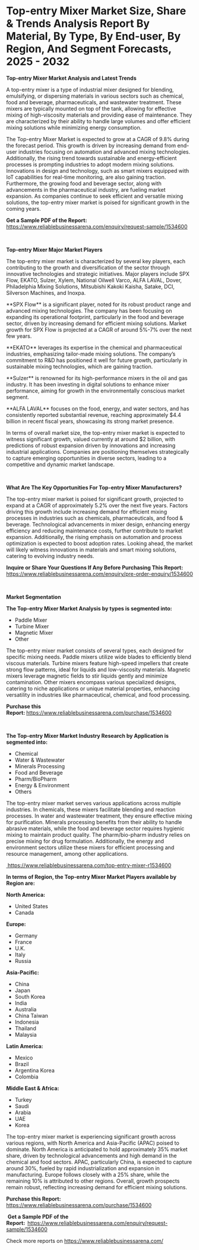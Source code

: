 <p><h1>Top-entry Mixer Market Size, Share & Trends Analysis Report By Material, By Type, By End-user, By Region, And Segment Forecasts, 2025 - 2032</h1></p><p><strong>Top-entry Mixer Market Analysis and Latest Trends</strong></p>
<p><p>A top-entry mixer is a type of industrial mixer designed for blending, emulsifying, or dispersing materials in various sectors such as chemical, food and beverage, pharmaceuticals, and wastewater treatment. These mixers are typically mounted on top of the tank, allowing for effective mixing of high-viscosity materials and providing ease of maintenance. They are characterized by their ability to handle large volumes and offer efficient mixing solutions while minimizing energy consumption.</p><p>The Top-entry Mixer Market is expected to grow at a CAGR of 9.8% during the forecast period. This growth is driven by increasing demand from end-user industries focusing on automation and advanced mixing technologies. Additionally, the rising trend towards sustainable and energy-efficient processes is prompting industries to adopt modern mixing solutions. Innovations in design and technology, such as smart mixers equipped with IoT capabilities for real-time monitoring, are also gaining traction. Furthermore, the growing food and beverage sector, along with advancements in the pharmaceutical industry, are fueling market expansion. As companies continue to seek efficient and versatile mixing solutions, the top-entry mixer market is poised for significant growth in the coming years.</p></p>
<p><strong>Get a Sample PDF of the Report:&nbsp;</strong> <a href="https://www.reliablebusinessarena.com/enquiry/request-sample/1534600?utm_campaign=2476&utm_medium=2&utm_source=Github&utm_content=ia&utm_term=27022025&utm_id=top-entry-mixer">https://www.reliablebusinessarena.com/enquiry/request-sample/1534600</a></p>
<p>&nbsp;</p>
<p><strong>Top-entry Mixer Major Market Players</strong></p>
<p><p>The top-entry mixer market is characterized by several key players, each contributing to the growth and diversification of the sector through innovative technologies and strategic initiatives. Major players include SPX Flow, EKATO, Sulzer, Xylem, National Oilwell Varco, ALFA LAVAL, Dover, Philadelphia Mixing Solutions, Mitsubishi Kakoki Kaisha, Satake, DCI, Silverson Machines, and Inoxpa.</p><p>**SPX Flow** is a significant player, noted for its robust product range and advanced mixing technologies. The company has been focusing on expanding its operational footprint, particularly in the food and beverage sector, driven by increasing demand for efficient mixing solutions. Market growth for SPX Flow is projected at a CAGR of around 5%-7% over the next few years.</p><p>**EKATO** leverages its expertise in the chemical and pharmaceutical industries, emphasizing tailor-made mixing solutions. The company’s commitment to R&D has positioned it well for future growth, particularly in sustainable mixing technologies, which are gaining traction.</p><p>**Sulzer** is renowned for its high-performance mixers in the oil and gas industry. It has been investing in digital solutions to enhance mixer performance, aiming for growth in the environmentally conscious market segment. </p><p>**ALFA LAVAL** focuses on the food, energy, and water sectors, and has consistently reported substantial revenue, reaching approximately $4.4 billion in recent fiscal years, showcasing its strong market presence. </p><p>In terms of overall market size, the top-entry mixer market is expected to witness significant growth, valued currently at around $2 billion, with predictions of robust expansion driven by innovations and increasing industrial applications. Companies are positioning themselves strategically to capture emerging opportunities in diverse sectors, leading to a competitive and dynamic market landscape.</p></p>
<p>&nbsp;</p>
<p><strong>What Are The Key Opportunities For Top-entry Mixer Manufacturers?</strong></p>
<p><p>The top-entry mixer market is poised for significant growth, projected to expand at a CAGR of approximately 5.2% over the next five years. Factors driving this growth include increasing demand for efficient mixing processes in industries such as chemicals, pharmaceuticals, and food & beverage. Technological advancements in mixer design, enhancing energy efficiency and reducing maintenance costs, further contribute to market expansion. Additionally, the rising emphasis on automation and process optimization is expected to boost adoption rates. Looking ahead, the market will likely witness innovations in materials and smart mixing solutions, catering to evolving industry needs.</p></p>
<p><strong>Inquire or Share Your Questions If Any Before Purchasing This Report:</strong> <a href="https://www.reliablebusinessarena.com/enquiry/pre-order-enquiry/1534600?utm_campaign=2476&utm_medium=2&utm_source=Github&utm_content=ia&utm_term=27022025&utm_id=top-entry-mixer">https://www.reliablebusinessarena.com/enquiry/pre-order-enquiry/1534600</a></p>
<p>&nbsp;</p>
<p><strong>Market Segmentation</strong></p>
<p><strong>The Top-entry Mixer Market Analysis by types is segmented into:</strong></p>
<p><ul><li>Paddle Mixer</li><li>Turbine Mixer</li><li>Magnetic Mixer</li><li>Other</li></ul></p>
<p><p>The top-entry mixer market consists of several types, each designed for specific mixing needs. Paddle mixers utilize wide blades to efficiently blend viscous materials. Turbine mixers feature high-speed impellers that create strong flow patterns, ideal for liquids and low-viscosity materials. Magnetic mixers leverage magnetic fields to stir liquids gently and minimize contamination. Other mixers encompass various specialized designs, catering to niche applications or unique material properties, enhancing versatility in industries like pharmaceutical, chemical, and food processing.</p></p>
<p><strong>Purchase this Report:&nbsp;</strong><a href="https://www.reliablebusinessarena.com/purchase/1534600?utm_campaign=2476&utm_medium=2&utm_source=Github&utm_content=ia&utm_term=27022025&utm_id=top-entry-mixer">https://www.reliablebusinessarena.com/purchase/1534600</a></p>
<p>&nbsp;</p>
<p><strong>The Top-entry Mixer Market Industry Research by Application is segmented into:</strong></p>
<p><ul><li>Chemical</li><li>Water & Wastewater</li><li>Minerals Processing</li><li>Food and Beverage</li><li>Pharm/BioPharm</li><li>Energy & Environment</li><li>Others</li></ul></p>
<p><p>The top-entry mixer market serves various applications across multiple industries. In chemicals, these mixers facilitate blending and reaction processes. In water and wastewater treatment, they ensure effective mixing for purification. Minerals processing benefits from their ability to handle abrasive materials, while the food and beverage sector requires hygienic mixing to maintain product quality. The pharm/bio-pharm industry relies on precise mixing for drug formulation. Additionally, the energy and environment sectors utilize these mixers for efficient processing and resource management, among other applications.</p></p>
<p><a href="https://www.reliablebusinessarena.com/top-entry-mixer-r1534600?utm_campaign=2476&utm_medium=2&utm_source=Github&utm_content=ia&utm_term=27022025&utm_id=top-entry-mixer">&nbsp;https://www.reliablebusinessarena.com/top-entry-mixer-r1534600</a></p>
<p><strong>In terms of Region, the Top-entry Mixer Market Players available by Region are:</strong></p>
<p>
    <p> <strong> North America: </strong>
        <ul>
            <li>United States</li>
            <li>Canada</li>
        </ul>
        </p> 
    <p> <strong> Europe: </strong>
        <ul>
            <li>Germany</li>
            <li>France</li>
            <li>U.K.</li>
            <li>Italy</li>
            <li>Russia</li>
        </ul>
        </p> 
    <p> <strong> Asia-Pacific: </strong>
        <ul>
            <li>China</li>
            <li>Japan</li>
            <li>South Korea</li>
            <li>India</li>
            <li>Australia</li>
            <li>China Taiwan</li>
            <li>Indonesia</li>
            <li>Thailand</li>
            <li>Malaysia</li>
        </ul>
        </p> 
    <p> <strong> Latin America: </strong>
        <ul>
            <li>Mexico</li>
            <li>Brazil</li>
            <li>Argentina Korea</li>
            <li>Colombia</li>
        </ul>
        </p> 
    <p> <strong> Middle East & Africa: </strong>
        <ul>
            <li>Turkey</li>
            <li>Saudi</li>
            <li>Arabia</li>
            <li>UAE</li>
            <li>Korea</li>
        </ul>
    </p>
    </p>
<p><p>The top-entry mixer market is experiencing significant growth across various regions, with North America and Asia-Pacific (APAC) poised to dominate. North America is anticipated to hold approximately 35% market share, driven by technological advancements and high demand in the chemical and food sectors. APAC, particularly China, is expected to capture around 30%, fueled by rapid industrialization and expansion in manufacturing. Europe follows closely with a 25% share, while the remaining 10% is attributed to other regions. Overall, growth prospects remain robust, reflecting increasing demand for efficient mixing solutions.</p></p>
<p><strong>Purchase this Report: </strong><a href="https://www.reliablebusinessarena.com/purchase/1534600?utm_campaign=2476&utm_medium=2&utm_source=Github&utm_content=ia&utm_term=27022025&utm_id=top-entry-mixer">https://www.reliablebusinessarena.com/purchase/1534600</a></p>
<p>&nbsp;<strong>Get a Sample PDF of the Report:&nbsp;&nbsp;</strong><a href="https://www.reliablebusinessarena.com/enquiry/request-sample/1534600?utm_campaign=2476&utm_medium=2&utm_source=Github&utm_content=ia&utm_term=27022025&utm_id=top-entry-mixer">https://www.reliablebusinessarena.com/enquiry/request-sample/1534600</a></p>
<p><strong></strong></p>
<p>Check more reports on <a href="https://www.reliablebusinessarena.com/?utm_campaign=2476&utm_medium=2&utm_source=Github&utm_content=ia&utm_term=27022025&utm_id=top-entry-mixer">https://www.reliablebusinessarena.com/</a></p>